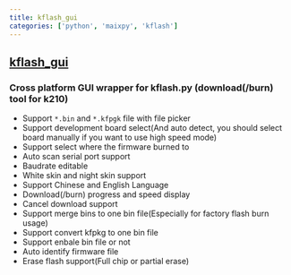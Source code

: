 ```yaml
---
title: kflash_gui
categories: ['python', 'maixpy', 'kflash']
---
```

## [kflash_gui](https://github.com/sipeed/kflash_gui)

### Cross platform GUI wrapper for kflash.py (download(/burn) tool for k210)


* Support `*.bin` and `*.kfpgk` file with file picker
* Support development board select(And auto detect, you should select board manually if you want to use high speed mode)
* Support select where the firmware burned to
* Auto scan serial port support
* Baudrate editable
* White skin and night skin support
* Support Chinese and English Language 
* Download(/burn) progress and speed display
* Cancel download support
* Support merge bins to one bin file(Especially for factory flash burn usage)
* Support convert kfpkg to one bin file
* Support enbale bin file or not
* Auto identify firmware file
* Erase flash support(Full chip or partial erase)

